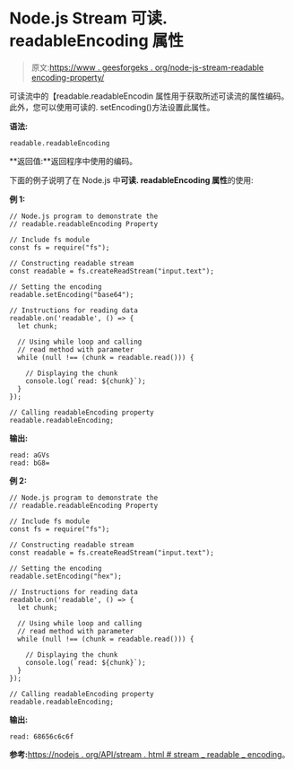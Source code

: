 # Node.js Stream 可读. readableEncoding 属性

> 原文:[https://www . geesforgeks . org/node-js-stream-readable encoding-property/](https://www.geeksforgeeks.org/node-js-stream-readable-readableencoding-property/)

可读流中的【readable.readableEncodin 属性用于获取所述可读流的属性编码。此外，您可以使用可读的. setEncoding()方法设置此属性。

**语法:**

```
readable.readableEncoding
```

**返回值:**返回程序中使用的编码。

下面的例子说明了在 Node.js 中**可读. readableEncoding 属性**的使用:

**例 1:**

```
// Node.js program to demonstrate the     
// readable.readableEncoding Property  

// Include fs module
const fs = require("fs");

// Constructing readable stream
const readable = fs.createReadStream("input.text");

// Setting the encoding 
readable.setEncoding("base64");

// Instructions for reading data
readable.on('readable', () => {
  let chunk;

  // Using while loop and calling
  // read method with parameter
  while (null !== (chunk = readable.read())) {

    // Displaying the chunk
    console.log(`read: ${chunk}`);
  }
});

// Calling readableEncoding property
readable.readableEncoding;
```

**输出:**

```
read: aGVs
read: bG8=

```

**例 2:**

```
// Node.js program to demonstrate the     
// readable.readableEncoding Property  

// Include fs module
const fs = require("fs");

// Constructing readable stream
const readable = fs.createReadStream("input.text");

// Setting the encoding 
readable.setEncoding("hex");

// Instructions for reading data
readable.on('readable', () => {
  let chunk;

  // Using while loop and calling
  // read method with parameter
  while (null !== (chunk = readable.read())) {

    // Displaying the chunk
    console.log(`read: ${chunk}`);
  }
});

// Calling readableEncoding property
readable.readableEncoding;
```

**输出:**

```
read: 68656c6c6f
```

**参考:**[https://nodejs . org/API/stream . html # stream _ readable _ encoding](https://nodejs.org/api/stream.html#stream_readable_readableencoding)。